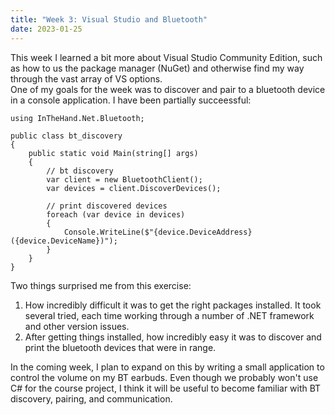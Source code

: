 ```yaml
---
title: "Week 3: Visual Studio and Bluetooth"
date: 2023-01-25
---
```


This week I learned a bit more about Visual Studio Community Edition, such as how to us the package manager (NuGet) and otherwise find my way through the vast array of VS options.  
One of my goals for the week was to discover and pair to a bluetooth device in a console application.  I have been partially succeessful:

```
using InTheHand.Net.Bluetooth;

public class bt_discovery
{
    public static void Main(string[] args)
    {
        // bt discovery
        var client = new BluetoothClient();
        var devices = client.DiscoverDevices();

        // print discovered devices
        foreach (var device in devices)
        {
            Console.WriteLine($"{device.DeviceAddress} ({device.DeviceName})");
        }
    }
}
```

Two things surprised me from this exercise:
   1. How incredibly difficult it was to get the right packages installed.  It took several tried, each time working through a number of .NET framework and other version issues.
   2. After getting things installed, how incredibly easy it was to discover and print the bluetooth devices that were in range.

In the coming week, I plan to expand on this by writing a small application to control the volume on my BT earbuds.  Even though we probably won't use C# for the course project, I think it will be useful to become familiar with BT discovery, pairing, and communication.
